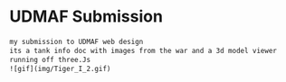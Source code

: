 # UDMAF Submission

    my submission to UDMAF web design
    its a tank info doc with images from the war and a 3d model viewer running off three.Js
    ![gif](img/Tiger_I_2.gif)
